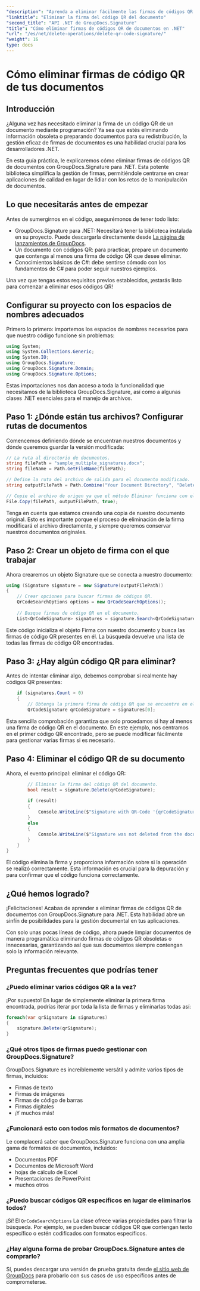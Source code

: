 ```yaml
---
"description": "Aprenda a eliminar fácilmente las firmas de códigos QR de sus documentos usando GroupDocs.Signature para .NET con nuestra guía para desarrolladores paso a paso."
"linktitle": "Eliminar la firma del código QR del documento"
"second_title": "API .NET de GroupDocs.Signature"
"title": "Cómo eliminar firmas de códigos QR de documentos en .NET"
"url": "/es/net/delete-operations/delete-qr-code-signature/"
"weight": 16
type: docs
---
```

# Cómo eliminar firmas de código QR de tus documentos

## Introducción

¿Alguna vez has necesitado eliminar la firma de un código QR de un documento mediante programación? Ya sea que estés eliminando información obsoleta o preparando documentos para su redistribución, la gestión eficaz de firmas de documentos es una habilidad crucial para los desarrolladores .NET.

En esta guía práctica, le explicaremos cómo eliminar firmas de códigos QR de documentos con GroupDocs.Signature para .NET. Esta potente biblioteca simplifica la gestión de firmas, permitiéndole centrarse en crear aplicaciones de calidad en lugar de lidiar con los retos de la manipulación de documentos.

## Lo que necesitarás antes de empezar

Antes de sumergirnos en el código, asegurémonos de tener todo listo:

- GroupDocs.Signature para .NET: Necesitará tener la biblioteca instalada en su proyecto. Puede descargarla directamente desde [La página de lanzamientos de GroupDocs](https://releases.groupdocs.com/signature/net/).
- Un documento con códigos QR: para practicar, prepare un documento que contenga al menos una firma de código QR que desee eliminar.
- Conocimientos básicos de C#: debe sentirse cómodo con los fundamentos de C# para poder seguir nuestros ejemplos.

Una vez que tengas estos requisitos previos establecidos, ¡estarás listo para comenzar a eliminar esos códigos QR!

## Configurar su proyecto con los espacios de nombres adecuados

Primero lo primero: importemos los espacios de nombres necesarios para que nuestro código funcione sin problemas:

```csharp
using System;
using System.Collections.Generic;
using System.IO;
using GroupDocs.Signature;
using GroupDocs.Signature.Domain;
using GroupDocs.Signature.Options;
```

Estas importaciones nos dan acceso a toda la funcionalidad que necesitamos de la biblioteca GroupDocs.Signature, así como a algunas clases .NET esenciales para el manejo de archivos.

## Paso 1: ¿Dónde están tus archivos? Configurar rutas de documentos

Comencemos definiendo dónde se encuentran nuestros documentos y dónde queremos guardar la versión modificada:

```csharp
// La ruta al directorio de documentos.
string filePath = "sample_multiple_signatures.docx";
string fileName = Path.GetFileName(filePath);

// Define la ruta del archivo de salida para el documento modificado.
string outputFilePath = Path.Combine("Your Document Directory", "DeleteQRCode", fileName);

// Copie el archivo de origen ya que el método Eliminar funciona con el mismo documento.
File.Copy(filePath, outputFilePath, true);
```

Tenga en cuenta que estamos creando una copia de nuestro documento original. Esto es importante porque el proceso de eliminación de la firma modificará el archivo directamente, y siempre queremos conservar nuestros documentos originales.

## Paso 2: Crear un objeto de firma con el que trabajar

Ahora crearemos un objeto Signature que se conecta a nuestro documento:

```csharp
using (Signature signature = new Signature(outputFilePath))
{
    // Crear opciones para buscar firmas de códigos QR.
    QrCodeSearchOptions options = new QrCodeSearchOptions();
    
    // Busque firmas de código QR en el documento.
    List<QrCodeSignature> signatures = signature.Search<QrCodeSignature>(options);
```

Este código inicializa el objeto Firma con nuestro documento y busca las firmas de código QR presentes en él. La búsqueda devuelve una lista de todas las firmas de código QR encontradas.

## Paso 3: ¿Hay algún código QR para eliminar?

Antes de intentar eliminar algo, debemos comprobar si realmente hay códigos QR presentes:

```csharp
    if (signatures.Count > 0)
    {
        // Obtenga la primera firma de código QR que se encuentre en el documento.
        QrCodeSignature qrCodeSignature = signatures[0];
```

Esta sencilla comprobación garantiza que solo procedamos si hay al menos una firma de código QR en el documento. En este ejemplo, nos centramos en el primer código QR encontrado, pero se puede modificar fácilmente para gestionar varias firmas si es necesario.

## Paso 4: Eliminar el código QR de su documento

Ahora, el evento principal: eliminar el código QR:

```csharp
        // Eliminar la firma del código QR del documento.
        bool result = signature.Delete(qrCodeSignature);
        
        if (result)
        {
            Console.WriteLine($"Signature with QR-Code '{qrCodeSignature.Text}' and encode type '{qrCodeSignature.EncodeType.TypeName}' was deleted from document ['{fileName}'].");
        }
        else
        {
            Console.WriteLine($"Signature was not deleted from the document! Signature with QR-Code '{qrCodeSignature.Text}' and encode type '{qrCodeSignature.EncodeType.TypeName}' was not found!");
        }
    }
}
```

El código elimina la firma y proporciona información sobre si la operación se realizó correctamente. Esta información es crucial para la depuración y para confirmar que el código funciona correctamente.

## ¿Qué hemos logrado?

¡Felicitaciones! Acabas de aprender a eliminar firmas de códigos QR de documentos con GroupDocs.Signature para .NET. Esta habilidad abre un sinfín de posibilidades para la gestión documental en tus aplicaciones.

Con solo unas pocas líneas de código, ahora puede limpiar documentos de manera programática eliminando firmas de códigos QR obsoletas o innecesarias, garantizando así que sus documentos siempre contengan solo la información relevante.

## Preguntas frecuentes que podrías tener

### ¿Puedo eliminar varios códigos QR a la vez?

¡Por supuesto! En lugar de simplemente eliminar la primera firma encontrada, podrías iterar por toda la lista de firmas y eliminarlas todas así:

```csharp
foreach(var qrSignature in signatures)
{
    signature.Delete(qrSignature);
}
```

### ¿Qué otros tipos de firmas puedo gestionar con GroupDocs.Signature?

GroupDocs.Signature es increíblemente versátil y admite varios tipos de firmas, incluidos:
- Firmas de texto
- Firmas de imágenes
- Firmas de código de barras
- Firmas digitales
- ¡Y muchos más!

### ¿Funcionará esto con todos mis formatos de documentos?

Le complacerá saber que GroupDocs.Signature funciona con una amplia gama de formatos de documentos, incluidos:
- Documentos PDF
- Documentos de Microsoft Word
- hojas de cálculo de Excel
- Presentaciones de PowerPoint
- muchos otros

### ¿Puedo buscar códigos QR específicos en lugar de eliminarlos todos?

¡Sí! El `QrCodeSearchOptions` La clase ofrece varias propiedades para filtrar la búsqueda. Por ejemplo, se pueden buscar códigos QR que contengan texto específico o estén codificados con formatos específicos.

### ¿Hay alguna forma de probar GroupDocs.Signature antes de comprarlo?

Sí, puedes descargar una versión de prueba gratuita desde [el sitio web de GroupDocs](https://releases.groupdocs.com/) para probarlo con sus casos de uso específicos antes de comprometerse.
